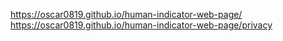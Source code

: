 https://oscar0819.github.io/human-indicator-web-page/
https://oscar0819.github.io/human-indicator-web-page/privacy


